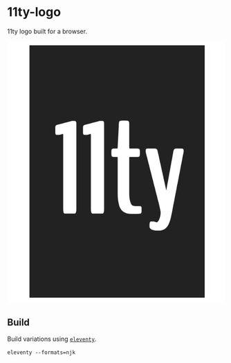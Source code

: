 # 11ty-logo

11ty logo built for a browser. 

![11ty or eleventy](logo.png)

## Build

Build variations using [`eleventy`](https://github.com/11ty/eleventy).

```
eleventy --formats=njk
```